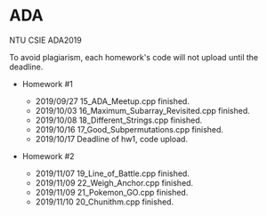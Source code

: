 # ADA

NTU CSIE ADA2019

To avoid plagiarism, each homework's code will not upload until the deadline.

* Homework #1
  * 2019/09/27 15_ADA_Meetup.cpp finished.
  * 2019/10/03 16_Maximum_Subarray_Revisited.cpp finished.
  * 2019/10/08 18_Different_Strings.cpp finished.
  * 2019/10/16 17_Good_Subpermutations.cpp finished.
  * 2019/10/17 Deadline of hw1, code upload.

* Homework #2
  * 2019/11/07 19_Line_of_Battle.cpp finished.
  * 2019/11/09 22_Weigh_Anchor.cpp finished.
  * 2019/11/09 21_Pokemon_GO.cpp finished.
  * 2019/11/10 20_Chunithm.cpp finished.
